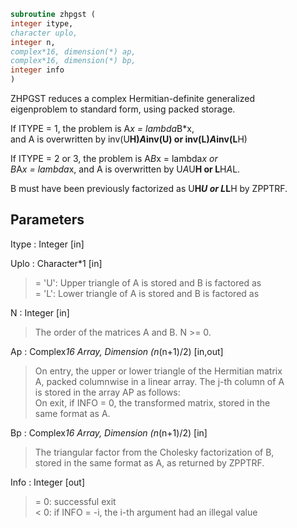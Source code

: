 ```fortran  
subroutine zhpgst (  
integer itype,  
character uplo,  
integer n,  
complex*16, dimension(*) ap,  
complex*16, dimension(*) bp,  
integer info  
)  
```  
  
ZHPGST reduces a complex Hermitian-definite generalized  
eigenproblem to standard form, using packed storage.  
  
If ITYPE = 1, the problem is A*x = lambda*B*x,  
and A is overwritten by inv(U**H)*A*inv(U) or inv(L)*A*inv(L**H)  
  
If ITYPE = 2 or 3, the problem is A*B*x = lambda*x or  
B*A*x = lambda*x, and A is overwritten by U*A*U**H or L**H*A*L.  
  
B must have been previously factorized as U**H*U or L*L**H by ZPPTRF.  
  
## Parameters  
Itype : Integer [in]  
  
Uplo : Character*1 [in]  
> = 'U':  Upper triangle of A is stored and B is factored as  
> = 'L':  Lower triangle of A is stored and B is factored as  
  
N : Integer [in]  
> The order of the matrices A and B.  N >= 0.  
  
Ap : Complex*16 Array, Dimension (n*(n+1)/2) [in,out]  
> On entry, the upper or lower triangle of the Hermitian matrix  
> A, packed columnwise in a linear array.  The j-th column of A  
> is stored in the array AP as follows:  
> On exit, if INFO = 0, the transformed matrix, stored in the  
> same format as A.  
  
Bp : Complex*16 Array, Dimension (n*(n+1)/2) [in]  
> The triangular factor from the Cholesky factorization of B,  
> stored in the same format as A, as returned by ZPPTRF.  
  
Info : Integer [out]  
> = 0:  successful exit  
> < 0:  if INFO = -i, the i-th argument had an illegal value  
  
